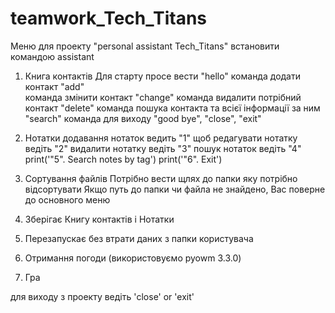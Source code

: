 # teamwork_Tech_Titans
Меню для проекту "personal assistant Tech_Titans"
встановити командою assistant

1. Книга контактів 
     Для старту просе вести "hello" 
      команда  додати контакт "add"              
      команда  змінити контакт "change"
      команда видалити потрібний контакт "delete" 
      команда пошука контакта та всієї інформації за ним "search" 
      команда для виходу "good bye", "close", "exit" 

2. Нотатки
      додавання нотаток ведить "1"
      щоб редагувати нотатку ведіть "2"
      видалити нотатку ведіть "3" 
      пошук нотаток ведіть "4" 
        print('"5". Search notes by tag')
        print('"6". Exit')

3. Сортування файлів 
   Потрібно вести щлях до папки яку потрібно відсортувати
   Якщо путь до папки чи файла не знайдено, Вас поверне до основного меню

4. Зберігає Книгу контактів і Нотатки

5. Перезапускає без втрати даних з папки користувача 

6. Отримання погоди (використовуємо pyowm 3.3.0)

7. Гра 

для виходу з проекту ведіть 'close' or  'exit'
